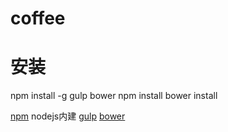 # coffee

# 安装
npm install -g gulp bower
npm install
bower install


[npm](https://nodejs.org/) nodejs内建
[gulp](https://github.com/gulpjs/gulp)
[bower](https://github.com/bower/bower)
